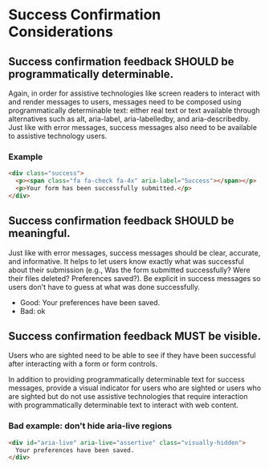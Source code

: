 # Success Confirmation Considerations

## Success confirmation feedback SHOULD be programmatically determinable.

Again, in order for assistive technologies like screen readers to interact with and render messages to users, messages need to be composed using programmatically determinable text: either real text or text available through alternatives such as alt, aria-label, aria-labelledby, and aria-describedby. Just like with error messages, success messages also need to be available to assistive technology users.

### Example

```html
<div class="success">
  <p><span class="fa fa-check fa-4x" aria-label="Success"></span></p>
  <p>Your form has been successfully submitted.</p>
</div>
```

## Success confirmation feedback SHOULD be meaningful.

Just like with error messages, success messages should be clear, accurate, and informative. It helps to let users know exactly what was successful about their submission (e.g., Was the form submitted successfully? Were their files deleted? Preferences saved?). Be explicit in success messages so users don't have to guess at what was done successfully.

- Good: Your preferences have been saved.
- Bad: ok

## Success confirmation feedback MUST be visible.

Users who are sighted need to be able to see if they have been successful after interacting with a form or form controls.

In addition to providing programmatically determinable text for success messages, provide a visual indicator for users who are sighted or users who are sighted but do not use assistive technologies that require interaction with programmatically determinable text to interact with web content.

### Bad example: don't hide aria-live regions

```html
<div id="aria-live" aria-live="assertive" class="visually-hidden">
  Your preferences have been saved.
</div>
```